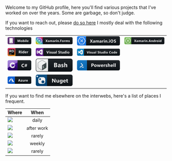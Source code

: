 Welcome to my GitHub profile, here you'll find various projects that I've worked on over the years. Some are garbage, so don't judge.

If you want to reach out, please [do so here](https://github.com/ChaseFlorell/Feedback/issues/new)
I mostly deal with the following technologies

|           |          |        |       |
| --------- | -------- | ------ | ----- |
| ![mobile] | ![xf]    | ![xi]  | ![xa] |
| ![rider]  | ![vs]    | ![vsc] |       |
| ![csharp] | ![bash]  | ![ps]  |       |
| ![azure]  | ![nuget] |        |       |

If you want to find me elsewhere on the interwebs, here's a list of places I frequent.

| Where | When |
| :- | :-: |
|[![][tw]][tw_link] | daily |
|[![][ig]][ig_link] | after work |
|[![][li]][li_link] | rarely |
|[![][so]][so_link] | weekly |
|[![][reddit]][reddit_link] | rarely |

[tw]: https://github.com/ChaseFlorell/ColoredBadges/raw/master/svg/social/twitter.svg
[tw_link]: https://twitter.com/chaseflorell/
[ig]: https://github.com/ChaseFlorell/ColoredBadges/raw/master/svg/social/instagram.svg
[ig_link]: https://www.instagram.com/chaseflorell/
[li]: https://github.com/ChaseFlorell/ColoredBadges/raw/master/svg/social/linkedin.svg
[li_link]: https://www.linkedin.com/in/chaseflorell/
[so]: https://github.com/ChaseFlorell/ColoredBadges/raw/master/svg/social/stackoverflow.svg
[so_link]: https://stackoverflow.com/users/124069/chase-florell
[reddit]: https://github.com/ChaseFlorell/ColoredBadges/raw/master/svg/social/reddit.svg
[reddit_link]: https://www.reddit.com/u/ChaseFlorell

[azure]: https://github.com/ChaseFlorell/ColoredBadges/raw/master/svg/dev/services/azure.svg
[rider]: https://github.com/ChaseFlorell/ColoredBadges/raw/master/svg/dev/tools/jetbrains_rider.svg
[mobile]: https://github.com/ChaseFlorell/ColoredBadges/raw/master/svg/dev/misc/mobile.svg
[nuget]: https://github.com/ChaseFlorell/ColoredBadges/raw/master/svg/dev/services/nuget.svg
[vs]: https://github.com/ChaseFlorell/ColoredBadges/raw/master/svg/dev/tools/visualstudio.svg
[vsc]: https://github.com/ChaseFlorell/ColoredBadges/raw/master/svg/dev/tools/visualstudio_code.svg
[xf]: https://github.com/ChaseFlorell/ColoredBadges/raw/master/svg/dev/frameworks/xamarin_forms.svg
[xa]: https://github.com/ChaseFlorell/ColoredBadges/raw/master/svg/dev/frameworks/xamarin_android.svg
[xi]: https://github.com/ChaseFlorell/ColoredBadges/raw/master/svg/dev/frameworks/xamarin_ios.svg
[csharp]: https://github.com/ChaseFlorell/ColoredBadges/raw/master/svg/dev/languages/csharp.svg
[bash]: https://github.com/ChaseFlorell/ColoredBadges/raw/master/svg/dev/tools/bash.svg
[ps]: https://github.com/ChaseFlorell/ColoredBadges/raw/master/svg/dev/tools/powershell.svg
